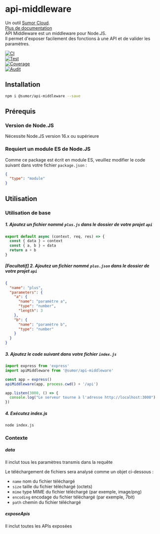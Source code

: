 # api-middleware

Un outil [Sumor Cloud](https://sumor.cloud).  
[Plus de documentation](https://sumor.cloud/api-middleware)  
API Middleware est un middleware pour Node.JS.  
Il permet d'exposer facilement des fonctions à une API et de valider les paramètres.

[![CI](https://github.com/sumor-cloud/api-middleware/actions/workflows/ci.yml/badge.svg)](https://github.com/sumor-cloud/api-middleware/actions/workflows/ci.yml)  
[![Test](https://github.com/sumor-cloud/api-middleware/actions/workflows/ut.yml/badge.svg)](https://github.com/sumor-cloud/api-middleware/actions/workflows/ut.yml)  
[![Coverage](https://github.com/sumor-cloud/api-middleware/actions/workflows/coverage.yml/badge.svg)](https://github.com/sumor-cloud/api-middleware/actions/workflows/coverage.yml)  
[![Audit](https://github.com/sumor-cloud/api-middleware/actions/workflows/audit.yml/badge.svg)](https://github.com/sumor-cloud/api-middleware/actions/workflows/audit.yml)

## Installation

```bash
npm i @sumor/api-middleware --save
```

## Prérequis

### Version de Node.JS

Nécessite Node.JS version 16.x ou supérieure

### Requiert un module ES de Node.JS

Comme ce package est écrit en module ES, veuillez modifier le code suivant dans votre fichier `package.json` :

```json
{
  "type": "module"
}
```

## Utilisation

### Utilisation de base

##### 1. Ajoutez un fichier nommé `plus.js` dans le dossier de votre projet `api`

```js
export default async (context, req, res) => {
  const { data } = context
  const { a, b } = data
  return a + b
}
```

##### [Facultatif] 2. Ajoutez un fichier nommé `plus.json` dans le dossier de votre projet `api`

```json
{
  "name": "plus",
  "parameters": {
    "a": {
      "name": "paramètre a",
      "type": "number",
      "length": 3
    },
    "b": {
      "name": "paramètre b",
      "type": "number"
    }
  }
}
```

##### 3. Ajoutez le code suivant dans votre fichier `index.js`

```javascript
import express from 'express'
import apiMiddleware from '@sumor/api-middleware'

const app = express()
apiMiddleware(app, process.cwd() + '/api')

app.listen(3000, () => {
  console.log("Le serveur tourne à l'adresse http://localhost:3000")
})
```

##### 4. Exécutez index.js

```bash
node index.js
```

### Contexte

##### data

Il inclut tous les paramètres transmis dans la requête

Le téléchargement de fichiers sera analysé comme un objet ci-dessous :

- `name` nom du fichier téléchargé
- `size` taille du fichier téléchargé (octets)
- `mime` type MIME du fichier téléchargé (par exemple, image/png)
- `encoding` encodage du fichier téléchargé (par exemple, 7bit)
- `path` chemin du fichier téléchargé

##### exposeApis

Il inclut toutes les APIs exposées
